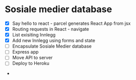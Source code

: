 # Sosiale medier database 

* [x] Say hello to react - parcel generates React App from jsx
* [x] Routing requests in React - navigate
* [x] List exisiting Innlegg
* [x] Add new Innlegg using forms and state
* [ ] Encapsulate Sosiale Medier database
* [ ] Express app
* [ ] Move API to server
* [ ] Deploy to Heroku
* 
